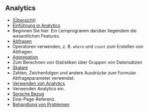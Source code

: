 
## <a name="analytics"></a>Analytics

- [(Übersicht)](../articles/application-insights/app-insights-analytics.md)
- [Einführung in Analytics](../articles/application-insights/app-insights-analytics-tour.md)
 - Beginnen Sie hier. Ein Lernprogramm darüber liegendem die wesentlichen Features.
- [Abfragen](../articles/application-insights/app-insights-analytics-reference.md#queries)
 - Operatoren verwenden, z. B. `where` und `count` zum Erstellen von Abfragen.
- [Aggregation](../articles/application-insights/app-insights-analytics-reference.md#aggregations)
 - Zum Berechnen von Statistiken über Gruppen von Datensätzen
- [Skalare](../articles/application-insights/app-insights-analytics-reference.md#scalars)
 - Zahlen, Zeichenfolgen und andere Ausdrücke zum Formular Abfrageparameter verwendet.
- [Verwenden von Analytics](../articles/application-insights/app-insights-analytics-using.md)
 - Verwenden Analytics ein.
- [Sprache Bezug](../articles/application-insights/app-insights-analytics-reference.md)
 - Eine-Page-Referenz.
- [Behandlung von Problemen](../articles/application-insights/app-insights-analytics-troubleshooting.md)
